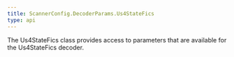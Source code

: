 ```yaml
---
title: ScannerConfig.DecoderParams.Us4StateFics
type: api
---
```



The Us4StateFics class provides access to parameters that are
 available for the Us4StateFics decoder.

